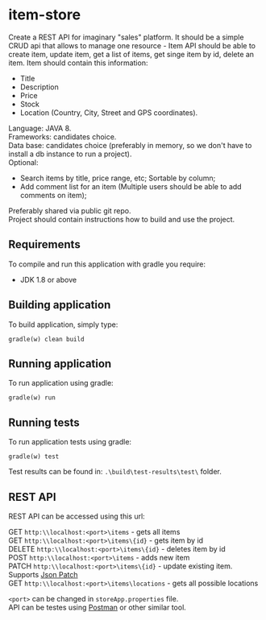 # item-store
Create a REST API for imaginary "sales" platform.
It should be a simple CRUD api that allows to manage one resource - Item
API should be able to create item, update item, get a list of items, get singe item by id, delete an item. 
Item should contain this information: 
 - Title
 - Description
 - Price
 - Stock
 - Location (Country, City, Street and GPS coordinates).
 
Language: JAVA 8.<br/>
Frameworks: candidates choice.<br/>
Data base: candidates choice (preferably in memory, so we don't have to install a db instance to run a project).<br/>
Optional:<br/> 
- Search items by title, price range, etc; Sortable by column;<br/>
- Add comment list for an item (Multiple users should be able to add comments on item);
    
Preferably shared via public git repo.<br/>
Project should contain instructions how to build and use the project.
## Requirements
To compile and run this application with gradle you require:
* JDK 1.8 or above
## Building application
To build application, simply type:

`gradle(w) clean build`
## Running application
To run application using gradle:

`gradle(w) run`

## Running tests 
To run application tests using gradle:

`gradle(w) test`

Test results can be found in: `.\build\test-results\test\` folder. 

## REST API
REST API can be accessed using this url:

GET `http:\\localhost:<port>\items` - gets all items<br/>
GET `http:\\localhost:<port>\items\{id}` - gets item by id<br/>
DELETE `http:\\localhost:<port>\items\{id}` - deletes item by id<br/>
POST `http:\\localhost:<port>\items` - adds new item<br/>
PATCH `http:\\localhost:<port>\items\{id}` - update existing item. Supports [Json Patch](https://tools.ietf.org/html/rfc6902)<br/>
GET `http:\\localhost:<port>\items\locations` - gets all possible locations<br/>

`<port>` can be changed in `storeApp.properties` file. <br/>
API can be testes using [Postman](https://www.getpostman.com/tools) or other similar tool.
